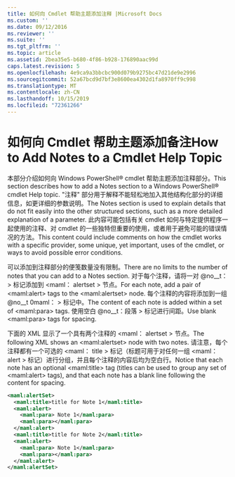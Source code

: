 ```yaml
---
title: 如何向 Cmdlet 帮助主题添加注释 |Microsoft Docs
ms.custom: ''
ms.date: 09/12/2016
ms.reviewer: ''
ms.suite: ''
ms.tgt_pltfrm: ''
ms.topic: article
ms.assetid: 2bea35e5-b680-4f86-b928-176890aac99d
caps.latest.revision: 5
ms.openlocfilehash: 4e9ca9a3bbcbc900d079b9275bc47d21de9e2996
ms.sourcegitcommit: 52a67bcd9d7bf3e8600ea4302d1fa8970ff9c998
ms.translationtype: MT
ms.contentlocale: zh-CN
ms.lasthandoff: 10/15/2019
ms.locfileid: "72361266"
---
```

# <a name="how-to-add-notes-to-a-cmdlet-help-topic"></a><span data-ttu-id="b8c83-102">如何向 Cmdlet 帮助主题添加备注</span><span class="sxs-lookup"><span data-stu-id="b8c83-102">How to Add Notes to a Cmdlet Help Topic</span></span>

<span data-ttu-id="b8c83-103">本部分介绍如何向 Windows PowerShell® cmdlet 帮助主题添加注释部分。</span><span class="sxs-lookup"><span data-stu-id="b8c83-103">This section describes how to add a Notes section to a Windows PowerShell® cmdlet Help topic.</span></span> <span data-ttu-id="b8c83-104">"注释" 部分用于解释不能轻松地加入其他结构化部分的详细信息，如更详细的参数说明。</span><span class="sxs-lookup"><span data-stu-id="b8c83-104">The Notes section is used to explain details that do not fit easily into the other structured sections, such as a more detailed explanation of a parameter.</span></span> <span data-ttu-id="b8c83-105">此内容可能包括有关 cmdlet 如何与特定提供程序一起使用的注释、对 cmdlet 的一些独特但重要的使用，或者用于避免可能的错误情况的方法。</span><span class="sxs-lookup"><span data-stu-id="b8c83-105">This content could include comments on how the cmdlet works with a specific provider, some unique, yet important, uses of the cmdlet, or ways to avoid possible error conditions.</span></span>

<span data-ttu-id="b8c83-106">可以添加到注释部分的便笺数量没有限制。</span><span class="sxs-lookup"><span data-stu-id="b8c83-106">There are no limits to the number of notes that you can add to a Notes section.</span></span> <span data-ttu-id="b8c83-107">对于每个注释，请将一对 @no__t： > 标记添加到 \<maml： alertset > 节点。</span><span class="sxs-lookup"><span data-stu-id="b8c83-107">For each note, add a pair of \<maml:alert> tags to the \<maml:alertset> node.</span></span> <span data-ttu-id="b8c83-108">每个注释的内容将添加到一组 @no__t 0maml： > 标记中。</span><span class="sxs-lookup"><span data-stu-id="b8c83-108">The content of each note is added within a set of \<maml:para> tags.</span></span> <span data-ttu-id="b8c83-109">使用空白 @no__t：段落 > 标记进行间距。</span><span class="sxs-lookup"><span data-stu-id="b8c83-109">Use blank \<maml:para> tags for spacing.</span></span>

<span data-ttu-id="b8c83-110">下面的 XML 显示了一个具有两个注释的 \<maml： alertset > 节点。</span><span class="sxs-lookup"><span data-stu-id="b8c83-110">The following XML shows an \<maml:alertset> node with two notes.</span></span> <span data-ttu-id="b8c83-111">请注意，每个注释都有一个可选的 \<maml： title > 标记（标题可用于对任何一组 \<maml： alert > 标记）进行分组，并且每个注释的内容后均为空白行。</span><span class="sxs-lookup"><span data-stu-id="b8c83-111">Notice that each note has an optional \<maml:title> tag (titles can be used to group any set of \<maml:alert> tags), and that each note has a blank line following the content for spacing.</span></span>

```xml
<maml:alertSet>
  <maml:title>title for Note 1</maml:title>
  <maml:alert>
    <maml:para> Note 1</maml:para>
    <maml:para></maml:para>
  </maml:alert>
  <maml:title>title for Note 2</maml:title>
  <maml:alert>
    <maml:para> Note 1</maml:para>
    <maml:para></maml:para>
  </maml:alert>
</maml:alertSet>
```



